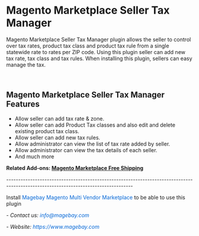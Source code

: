 <h1><strong>Magento Marketplace Seller Tax Manager</strong></h1>

<p>Magento Marketplace Seller Tax Manager plugin allows the seller to control over tax rates, product tax class and product tax rule from a single statewide rate to rates per ZIP code. Using this plugin seller can add new tax rate, tax class and tax rules. When installing this plugin, sellers can easy manage the tax.</p>

<p>&nbsp;</p>

<h2><strong>Magento Marketplace Seller Tax Manager Features</strong></h2>

<ul>
	<li>Allow seller can add tax rate &amp; zone.</li>
	<li>Allow seller can add Product Tax classes and also edit and delete existing product tax class.</li>
	<li>Allow seller can add new tax rules.</li>
	<li>Allow administrator can view the list of tax rate added by seller.</li>
	<li>Allow administrator can view the tax details of each seller.</li>
	<li>And much more</li>
</ul>

<p><strong>Related Add-ons:&nbsp;<a href="https://github.com/magebaycom/magento-marketplace-free-shipping">Magento Marketplace Free Shipping</a></strong></p>

<p>-----------------------------------------------------------------------------------------------------------------------------------</p>

<p>Install&nbsp;<a href="https://www.magebay.com/magento-multi-vendor-marketplace-extension" style="box-sizing: border-box; background-color: transparent; color: rgb(3, 102, 214); text-decoration-line: none;">Magebay Magento Multi Vendor Marketplace</a>&nbsp;to be able to use this plugin</p>

<p><em>- Contact&nbsp;us:&nbsp;<a href="mailto:info@magebay.com" style="box-sizing: border-box; background-color: transparent; color: rgb(3, 102, 214); text-decoration-line: none;">info@magebay.com</a></em></p>

<p><em>- Website:&nbsp;<a href="https://www.magebay.com/" style="box-sizing: border-box; background-color: transparent; color: rgb(3, 102, 214); text-decoration-line: none;">https://www.magebay.com</a></em></p>

